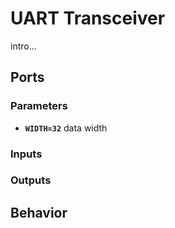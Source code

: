 # UART Transceiver

intro...

## Ports

### Parameters

- **`WIDTH=32`** data width

### Inputs

### Outputs


## Behavior